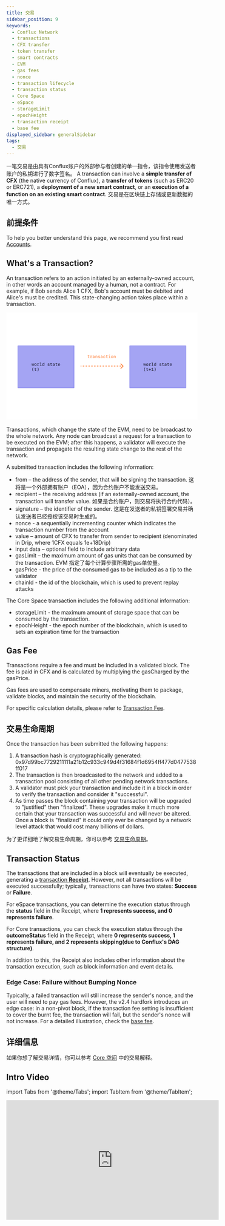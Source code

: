 ```yaml
---
title: 交易
sidebar_position: 9
keywords:
  - Conflux Network
  - transactions
  - CFX transfer
  - token transfer
  - smart contracts
  - EVM
  - gas fees
  - nonce
  - transaction lifecycle
  - transaction status
  - Core Space
  - eSpace
  - storageLimit
  - epochHeight
  - transaction receipt
  - base fee
displayed_sidebar: generalSidebar
tags:
  - 交易
---
```


一笔交易是由具有Conflux账户的外部参与者创建的单一指令，该指令使用发送者账户的私钥进行了数字签名。 A transaction can involve a **simple transfer of CFX** (the native currency of Conflux), a **transfer of tokens** (such as ERC20 or ERC721), a **deployment of a new smart contract**, or an **execution of a function on an existing smart contract**. 交易是在区块链上存储或更新数据的唯一方式。

## 前提条件

To help you better understand this page, we recommend you first read [Accounts](./accounts.md).

## What's a Transaction?

An transaction refers to an action initiated by an externally-owned account, in other words an account managed by a human, not a contract. For example, if Bob sends Alice 1 CFX, Bob's account must be debited and Alice's must be credited. This state-changing action takes place within a transaction.

![](./img/tx.png)

Transactions, which change the state of the EVM, need to be broadcast to the whole network. Any node can broadcast a request for a transaction to be executed on the EVM; after this happens, a validator will execute the transaction and propagate the resulting state change to the rest of the network.

A submitted transaction includes the following information:

* from – the address of the sender, that will be signing the transaction. 这将是一个外部拥有账户（EOA），因为合约账户不能发送交易。
* recipient – the receiving address (if an externally-owned account, the transaction will transfer value. 如果是合约账户，则交易将执行合约代码）。
* signature – the identifier of the sender. 这是在发送者的私钥签署交易并确认发送者已经授权该交易时生成的。
* nonce - a sequentially incrementing counter which indicates the transaction number from the account
* value – amount of CFX to transfer from sender to recipient (denominated in Drip, where 1CFX equals 1e+18Drip)
* input data – optional field to include arbitrary data
* gasLimit – the maximum amount of gas units that can be consumed by the transaction. EVM 指定了每个计算步骤所需的gas单位量。
* gasPrice - the price of the consumed gas to be included as a tip to the validator
* chainId - the id of the blockchain, which is used to prevent replay attacks

The Core Space transaction includes the following additional information:

* storageLimit - the maximum amount of storage space that can be consumed by the transaction.
* epochHeight - the epoch number of the blockchain, which is used to sets an expiration time for the transaction

## Gas Fee

Transactions require a fee and must be included in a validated block. The fee is paid in CFX and is calculated by multiplying the gasCharged by the gasPrice.

Gas fees are used to compensate miners, motivating them to package, validate blocks, and maintain the security of the blockchain.

For specific calculation details, please refer to [Transaction Fee](./gas.md).

## 交易生命周期

Once the transaction has been submitted the following happens:

1. A transaction hash is cryptographically generated: 0x97d99bc7729211111a21b12c933c949d4f31684f1d6954ff477d0477538ff017
2. The transaction is then broadcasted to the network and added to a transaction pool consisting of all other pending network transactions.
3. A validator must pick your transaction and include it in a block in order to verify the transaction and consider it "successful".
4. As time passes the block containing your transaction will be upgraded to "justified" then "finalized". These upgrades make it much more certain that your transaction was successful and will never be altered. Once a block is "finalized" it could only ever be changed by a network level attack that would cost many billions of dollars.

为了更详细地了解交易生命周期，你可以参考 [交易生命周期](/docs/core/core-space-basics/transactions/lifecycle.md)。

## Transaction Status

The transactions that are included in a block will eventually be executed, generating a [transaction **Receipt**](/docs/core/core-space-basics/transactions/receipt.md). However, not all transactions will be executed successfully; typically, transactions can have two states: **Success** or **Failure**.

For eSpace transactions, you can determine the execution status through the **status** field in the Receipt, where **1 represents success, and 0 represents failure**.

For Core transactions, you can check the execution status through the **outcomeStatus** field in the Receipt, where **0 represents success, 1 represents failure, and 2 represents skipping(due to Conflux's DAG structure)**.

In addition to this, the Receipt also includes other information about the transaction execution, such as block information and event details.

### Edge Case: Failure without Bumping Nonce

Typically, a failed transaction will still increase the sender's nonce, and the user will need to pay gas fees. However, the v2.4 hardfork introduces an edge case: in a non-pivot block, if the transaction fee setting is insufficient to cover the burnt fee, the transaction will fail, but the sender's nonce will not increase. For a detailed illustration, check the [base fee](./basefee.md#minimum-fee-per-gas-during-transaction-execution).

## 详细信息

如果你想了解交易详情，你可以参考 [Core 空间](/docs/core/core-space-basics/transactions/overview.md) 中的交易解释。

## Intro Video

import Tabs from '@theme/Tabs';
import TabItem from '@theme/TabItem';

<Tabs>
  <TabItem value="youtube" label="Transactions on Conflux Network">
<iframe width="560" height="315" src="https://www.youtube.com/embed/GIeD2khbbXs?si=cTRZo6DalLkLguXi" title="YouTube 视频播放器" frameborder="0" allow="accelerometer; autoplay; clipboard-write; encrypted-media; gyroscope; picture-in-picture; web-share" allowfullscreen></iframe>
  </TabItem>
</Tabs>
